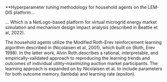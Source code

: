 **Hyperparameter tuning methodology for household agents on the LEM-DIS platform...

... Which is a NetLogo-based platform for virtual microgrid energy market simulation and mechanism design impact analysis (described in Beattie et al, 2022). 

The household agents utilize the Modified Roth-Erev reinforcement learning algorithm described in (Nicolaisen et al, 2001), which built on (Roth, Erev 1998). In the latter work, Alvin Roth describes a rational, interpretable, and empirically-validated approach to reproducing the learning trends and outcomes of individual utility-maximizing auction market participants. The learning approach is expanded on by Nicolaisen et al. to include parameters for both outcome memory (lambda) and learning rate (epsilon).
